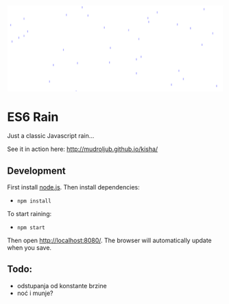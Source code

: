 ![](screen.png)

# ES6 Rain

Just a classic Javascript rain...

See it in action here: http://mudroljub.github.io/kisha/

## Development

First install  [node.js](https://nodejs.org). Then install dependencies:
* `npm install`

To start raining:
* `npm start`

Then open [http://localhost:8080/](http://localhost:8080/). The browser will automatically update when you save.

## Todo:
* odstupanja od konstante brzine
* noć i munje?
